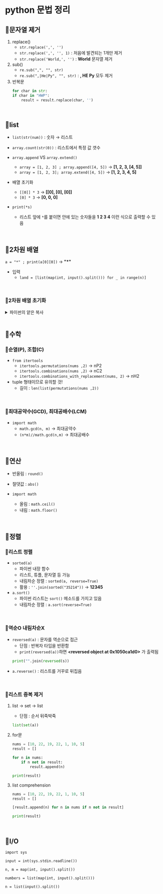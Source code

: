 # python 문법 정리

## 🐰문자열 제거
1. replace()
    - `str.replace(',', '')`
    - `str.replace(',', '', 1)` : 처음에 발견되는 1개만 제거
    - `str.replace('World,', '')` : **World** 문자열 제거
2. sub()
    - `re.sub(",", "", str)`
    - `re.sub(",|He|Py", "", str)` : **, HE Py** 모두 제거
3. 반복문
    ```python
    for char in str:
    if char in "HWP":
        result = result.replace(char, '')
    ```

<br>

## 🐰list
- `list(str(num))` : 숫자 → 리스트
- `array.count(str(0))` : 리스트에서 특정 값 갯수
- `array.append` VS `array.extend()`
    - `array = [1, 2, 3] ; array.append([4, 5])` → **[1, 2, 3, [4, 5]]**
    - `array = [1, 2, 3]; array.extend([4, 5])`  → **[1, 2, 3, 4, 5]**

- 배열 초기화
    - `[[0]] * 3` → **[[0], [0], [0]]**
    - `[0] * 3`  → **[0, 0, 0]**

- `print(*s)`
    - 리스트 앞에 `*`를 붙이면 안에 있는 숫자들을 **1 2 3 4** 이런 식으로 출력할 수 있음

<br>

## 🐰2차원 배열
`a = "*" ; print(a[0][0])` → **"*"**
- 입력
    - `land = [list(map(int, input().split())) for _ in range(n)]`

<br>

### 🥕2차원 배열 초기화
<details>
<summary>파이썬의 얕은 복사</summary>

- 네번째 줄 값으로 **[[0, 1, 0], [0, 0, 0], [0, 0, 0]]** 가 나와야 하는 게 아닌가?
```python
board = [[0, 0, 0]] * 3
print(board)  # result : [[0, 0, 0], [0, 0, 0], [0, 0, 0]]

board[0][1] = 1
print(board)  # result : [[0, 1, 0], [0, 1, 0], [0, 1, 0]]
```

- 원인 : 파이썬의 얕은 복사
    - 파이썬이 * 연산자로 초기화를 할 때 값을 각각 할당하는 게 아니라, 하나의 객체를 생성해 놓고 모두가 이를 가리키는 '얕은 복사'를 진행함
    <img src="https://user-images.githubusercontent.com/87802191/214283464-45cc7fd9-f98f-4479-98ee-9c8c7f266c18.png"/>

- 해결책 : for문 사용하기
```python
board = [[0] * 3 for _ in range(3)]
print(board)  # result : [[0, 0, 0], [0, 0, 0], [0, 0, 0]]

board[0][1] = 1
print(board)  # result : [[0, 1, 0], [0, 0, 0], [0, 0, 0]]
```
</details>

<br>

## 🐰수학
### 🥕순열(P), 조합(C)
- `from itertools`
    - `itertools.permutations(nums ,2)` → nP2
    - `itertools.combinations(nums ,2)` → nC2
    - `itertools.combinations_with_replacement(nums, 2)` -> nH2
- tuple 형태이므로 유의할 것!
    - 길이 : `len(list(permutations(nums ,2))`

<br>

### 🥕최대공약수(GCD), 최대공배수(LCM)
- `import math`
    - `math.gcd(n, m)` → 최대공약수
    - `(n*m)//math.gcd(n,m)` → 최대공배수

<br>

## 🐰연산
- 반올림 : `round()`
- 절댓값 : `abs()`

- `import math`
    - 올림 : `math.ceil()`
    - 내림 : `math.floor()`

<br>

## 🐰정렬
### 🥕리스트 정렬
- `sorted(a)`
    - 파이썬 내장 함수
    - 리스트, 튜플, 문자열 등 가능
    - 내림차순 정렬 : `sorted(a, reverse=True)`
    - 활용 : `''.join(sorted("35214"))` → **12345**
- `a.sort()`
    - 파이썬 리스트는 `sort()` 메소드를 가지고 있음
    - 내림차순 정렬 : `a.sort(reverse=True)`

<br>

### 🥕역순O 내림차순X 
- `reversed(a)` : 문자를 역순으로 접근
    - 단점 : 반복자 타입을 반환함
    - `print(reversed(a))`하면 **<reversed object at 0x1050ca1d0>** 가 출력됨
    ```python
    print("".join(reversed(s))
    ```
- `a.reverse()` : 리스트를 거꾸로 뒤집음

<br>

### 🥕리스트 중복 제거
1. list -> set -> list
    - 단점 : 순서 뒤죽박죽
    ```python
    list(set(a))
    ```

2. for문
    ```python
    nums = [10, 22, 19, 22, 1, 10, 5]
    result = []

    for n in nums:
        if n not in result:
            result.append(n)

    print(result)
    ```

3. list comprehension
    ```python
    nums = [10, 22, 19, 22, 1, 10, 5]
    result = []

    [result.append(n) for n in nums if n not in result]

    print(result)
    ```

<br>

## 🐰I/O
`import sys`

`input = int(sys.stdin.readline())`

`n, m = map(int, input().split())`

`numbers = list(map(int, input().split()))`

`n = list(input().split())`